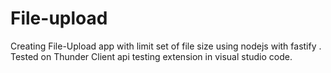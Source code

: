 # File-upload
Creating File-Upload app with limit set of file size using nodejs with fastify .
Tested on Thunder Client api testing extension in visual studio code.
